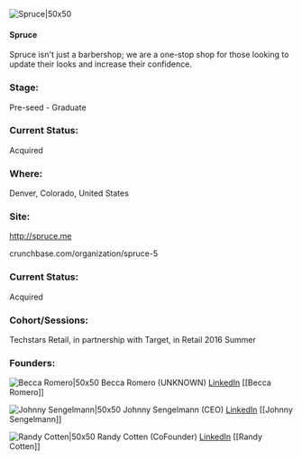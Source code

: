 

![Spruce|50x50](https://apimg.techstars.com/connect/images/image_files/5750a5b3bbe36ffd58000077/original/Spruce_logo.png)

#### Spruce
Spruce isn't just a barbershop; we are a one-stop shop for those looking to update their looks and increase their confidence.

### Stage: 
Pre-seed - Graduate 

### Current Status: 
Acquired

### Where:
Denver, Colorado, United States

### Site:
http://spruce.me



crunchbase.com/organization/spruce-5

### Current Status: 
Acquired

### Cohort/Sessions: 
Techstars Retail, in partnership with Target, in Retail 2016 Summer

### Founders: 

![Becca Romero|50x50](https://apimg.techstars.com/connect/images/image_files/5748e87f808320ef52000055/original/sprucecombo-43.jpg) Becca Romero (UNKNOWN) [LinkedIn](https://linkedin.com/in/beccamiller22) [[Becca Romero]]

![Johnny Sengelmann|50x50](https://apimg.techstars.com/connect/images/image_files/60c17c927b863c0e9cdb9814/original/1595954673329.jpeg) Johnny Sengelmann (CEO) [LinkedIn](https://linkedin.com/in/johnny-sengelmann-8385b030) [[Johnny Sengelmann]]

![Randy Cotten|50x50](https://apimg.techstars.com/connect/images/image_files/58f00577c9aec7681000000f/original/3V1A1486.jpg) Randy Cotten (CoFounder) [LinkedIn](https://linkedin.com/in/randy-cotten-24344a11) [[Randy Cotten]]


